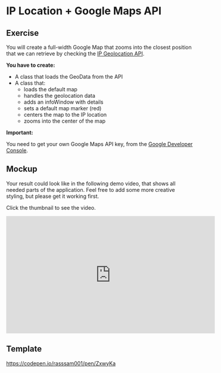 # IP Location + Google Maps API

## Exercise

You will create a full-width Google Map that zooms into the closest position that we can retrieve by checking the [IP Geolocation API](https://ipinfo.io/products#core-api).

__You have to create:__

- A class that loads the GeoData from the API
- A class that:
    - loads the default map
    - handles the geolocation data
    - adds an infoWindow with details
    - sets a default map marker (red)
    - centers the map to the IP location
    - zooms into the center of the map

 __Important:__

 You need to get your own Google Maps API key, from the [Google Developer Console](https://console.developers.google.com).

## Mockup

Your result could look like in the following demo video, that shows all needed parts of the application. Feel free to add some more creative styling, but please get it working first.

Click the thumbnail to see the video.  

<iframe width="560" height="315" src="https://www.youtube.com/embed/qspF81xBVDU" frameborder="0" allow="autoplay; encrypted-media" allowfullscreen></iframe>

## Template

https://codepen.io/rasssam001/pen/ZxwyKa
